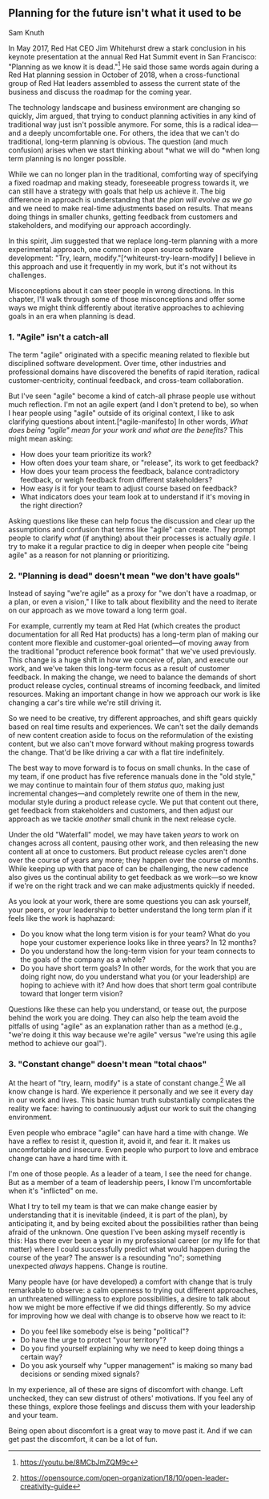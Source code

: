 ## Planning for the future isn't what it used to be
Sam Knuth

In May 2017, Red Hat CEO Jim Whitehurst drew a stark conclusion in his keynote presentation at the annual Red Hat Summit event in San Francisco: "Planning as we know it is dead."[^whitehurst-2017-summit] He said those same words again during a Red Hat planning session in October of 2018, when a cross-functional group of Red Hat leaders assembled to assess the current state of the business and discuss the roadmap for the coming year.

The technology landscape and business environment are changing so quickly, Jim argued, that trying to conduct planning activities in any kind of traditional way just isn't possible anymore. For some, this is a radical idea—and a deeply uncomfortable one. For others, the idea that we can't do traditional, long-term planning is obvious. The question (and much confusion) arises when we start thinking about *what we will do *when long term planning is no longer possible.

While we can no longer plan in the traditional, comforting way of specifying a fixed roadmap and making steady, foreseeable progress towards it, we can still have a strategy with goals that help us achieve it. The big difference in approach is understanding that *the plan will evolve as we go* and we need to make real-time adjustments based on results. That means doing things in smaller chunks, getting feedback from customers and stakeholders, and modifying our approach accordingly.

In this spirit, Jim suggested that we replace long-term planning with a more experimental approach, one common in open source software development: "Try, learn, modify."[^whiteurst-try-learn-modify] I believe in this approach and use it frequently in my work, but it's not without its challenges.

Misconceptions about it can steer people in wrong directions. In this chapter, I'll walk through some of those misconceptions and offer some ways we might think differently about iterative approaches to achieving goals in an era when planning is dead.

### 1. "Agile" isn't a catch-all

The term "agile" originated with a specific meaning related to flexible but disciplined software development. Over time, other industries and professional domains have discovered the benefits of rapid iteration, radical customer-centricity, continual feedback, and cross-team collaboration.

But I've seen "agile" become a kind of catch-all phrase people use without much reflection. I'm not an agile expert (and I don't pretend to be), so when I hear people using "agile" outside of its original context, I like to ask clarifying questions about intent.[^agile-manifesto] In other words, *What does being "agile" mean for your work and what are the benefits?* This might mean asking:

- How does your team prioritize its work?
- How often does your team share, or "release", its work to get feedback?
- How does your team process the feedback, balance contradictory feedback, or weigh feedback from different stakeholders?
- How easy is it for your team to adjust course based on feedback?
- What indicators does your team look at to understand if it's moving in the right direction?

Asking questions like these can help focus the discussion and clear up the assumptions and confusion that terms like "agile" can create. They prompt people to clarify *what* (if anything) about their processes is actually *agile*. I try to make it a regular practice to dig in deeper when people cite "being agile" as a reason for not planning or prioritizing.

### 2. "Planning is dead" doesn't mean "we don't have goals"

Instead of saying "we're agile" as a proxy for "we don't have a roadmap, or a plan, or even a vision," I like to talk about flexibility and the need to iterate on our approach as we move toward a long term goal.

For example, currently my team at Red Hat (which creates the product documentation for all Red Hat products) has a long-term plan of making our content more flexible and customer-goal oriented—of moving away from the traditional "product reference book format" that we've used previously. This change is a huge shift in how we conceive of, plan, and execute our work, and we've taken this long-term focus as a result of customer feedback. In making the change, we need to balance the demands of short product release cycles, continual streams of incoming feedback, and limited resources. Making an important change in how we approach our work is like changing a car's tire while we're still driving it.

So we need to be creative, try different approaches, and shift gears quickly based on real time results and experiences. We can't set the daily demands of new content creation aside to focus on the reformulation of the existing content, but we also can't move forward without making progress towards the change. That'd be like driving a car with a flat tire indefinitely.

The best way to move forward is to focus on small chunks. In the case of my team, if one product has five reference manuals done in the "old style," we may continue to maintain four of them *status quo*, making just incremental changes—and completely rewrite one of them in the new, modular style during a product release cycle. We put that content out there, get feedback from stakeholders and customers, and then adjust our approach as we tackle *another* small chunk in the next release cycle.

Under the old "Waterfall" model, we may have taken *years* to work on changes across all content, pausing other work, and then releasing the new content all at once to customers. But product release cycles aren't done over the course of years any more; they happen over the course of months. While keeping up with that pace of can be challenging, the new cadence also gives us the continual ability to get feedback as we work—so we know if we're on the right track and we can make adjustments quickly if needed.

As you look at your work, there are some questions you can ask yourself, your peers, or your leadership to better understand the long term plan if it feels like the work is haphazard:

- Do you know what the long term vision is for your team? What do you hope your customer experience looks like in three years? In 12 months?
- Do you understand how the long-term vision for your team connects to the goals of the company as a whole?
- Do you have short term goals? In other words, for the work that you are doing right now, do you understand what you (or your leadership) are hoping to achieve with it? And how does that short term goal contribute toward that longer term vision?

Questions like these can help you understand, or tease out, the purpose behind the work you are doing. They can also help the team avoid the pitfalls of using "agile" as an explanation rather than as a method (e.g., "we're doing it this way because we're agile" versus "we're using this agile method to achieve our goal").

### 3. "Constant change" doesn't mean "total chaos"

At the heart of "try, learn, modify" is a state of constant change.[^open-leader-creativity] We all know change is hard. We experience it personally and we see it every day in our work and lives. This basic human truth substantially complicates the reality we face: having to continuously adjust our work to suit the changing environment.

Even people who embrace "agile" can have hard a time with change. We have a reflex to resist it, question it, avoid it, and fear it. It makes us uncomfortable and insecure. Even people who purport to love and embrace change can have a hard time with it.

I'm one of those people. As a leader of a team, I see the need for change. But as a member of a team of leadership peers, I know I'm uncomfortable when it's "inflicted" on me.

What I try to tell my team is that we can make change easier by understanding that it is inevitable (indeed, it is part of the plan), by anticipating it, and by being excited about the possibilities rather than being afraid of the unknown. One question I've been asking myself recently is this: Has there ever been a year in my professional career (or my life for that matter) where I could successfully predict what would happen during the course of the year? The answer is a resounding "no"; something unexpected *always* happens. Change is routine.

Many people have (or have developed) a comfort with change that is truly remarkable to observe: a calm openness to trying out different approaches, an unthreatened willingness to explore possibilities, a desire to talk about how we might be more effective if we did things differently. So my advice for improving how we deal with change is to observe how we react to it:

- Do you feel like somebody else is being "political"?
- Do have the urge to protect "your territory"?
- Do you find yourself explaining why we need to keep doing things a certain way?
- Do you ask yourself why "upper management" is making so many bad decisions or sending mixed signals?

In my experience, all of these are signs of discomfort with change. Left unchecked, they can sew distrust of others' motivations. If you feel any of these things, explore those feelings and discuss them with your leadership and your team.

Being open about discomfort is a great way to move past it. And if we can get past the discomfort, it can be a lot of fun.

[^whitehurst-2017-summit]: https://youtu.be/8MCbJmZQM9c
[^whitehurst-try-learn-modify]: https://opensource.com/open-organization/18/3/try-learn-modify
[agile-manifesto]: http://agilemanifesto.org/
[^open-leader-creativity]: https://opensource.com/open-organization/18/10/open-leader-creativity-guide

